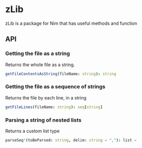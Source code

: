 # zLib

zLib is a package for Nim that has useful methods and function

## API


### Getting the file as a string

Returns the whole file as a string.

```nim
getFileContentsAsString(fileName: string): string
```


### Getting the file as a sequence of strings

Returns the file by each line, in a string

```nim
getFileLines(fileName: string): seq[string]
```

### Parsing a string of nested lists

Returns a custom list type

```nim
parseSeq*(toBeParsed: string, delim: string = ","): list =
```


